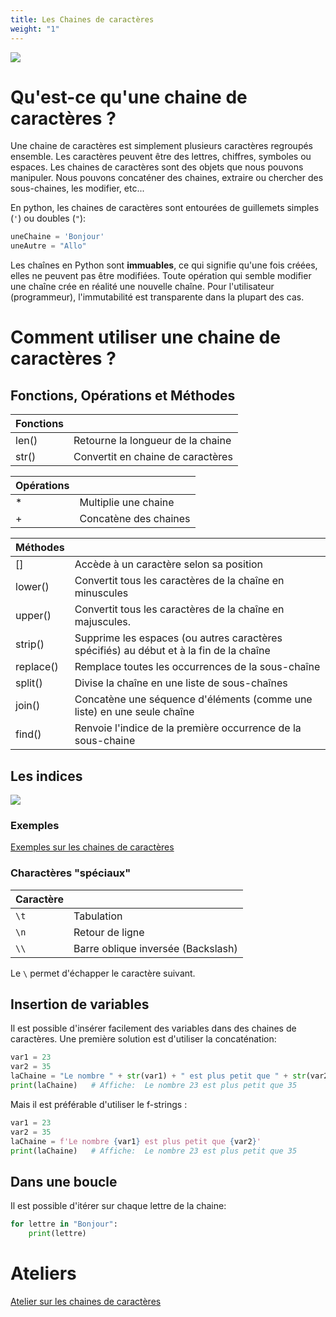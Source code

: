 ```yaml
---
title: Les Chaines de caractères
weight: "1"
---
```


![](strings.png?width=25vw)


# Qu'est-ce qu'une chaine de caractères ?

Une chaine de caractères est simplement plusieurs caractères regroupés ensemble.
Les caractères peuvent être des lettres, chiffres, symboles ou espaces.
Les chaines de caractères sont des objets que nous pouvons manipuler.
Nous pouvons concaténer des chaines, extraire ou chercher des sous-chaines, les modifier, etc...

En python, les chaines de caractères sont entourées de guillemets simples (`'`) ou doubles (`"`):

```python
uneChaine = 'Bonjour'
uneAutre = "Allo"
```

Les chaînes en Python sont **immuables**, ce qui signifie qu'une fois créées, elles ne peuvent pas être modifiées. Toute opération qui semble modifier une chaîne crée en réalité une nouvelle chaîne. Pour l'utilisateur (programmeur), l'immutabilité est transparente dans la plupart des cas.



# Comment utiliser une chaine de caractères ?

## Fonctions, Opérations et Méthodes

| Fonctions |  |
| ---- | ----|
| len() | Retourne la longueur de la chaine |
| str() | Convertit en chaine de caractères |


| Opérations |  |
| ---- | ----|
| * | Multiplie une chaine |
| + | Concatène des chaines |


| Méthodes |  |
| ---- | ----|
| [] | Accède à un caractère selon sa position |
| lower() | Convertit tous les caractères de la chaîne en minuscules |
| upper() | Convertit tous les caractères de la chaîne en majuscules. |
| strip() | Supprime les espaces (ou autres caractères spécifiés) au début et à la fin de la chaîne |
| replace() | Remplace toutes les occurrences de la sous-chaîne |
| split() | Divise la chaîne en une liste de sous-chaînes |
| join() | Concatène une séquence d'éléments (comme une liste) en une seule chaîne |
| find() | Renvoie l'indice de la première occurrence de la sous-chaine |



## Les indices


![](chaine_01.png)


### Exemples


[Exemples sur les chaines de caractères](exemples_caracteres.ipynb)




### Charactères "spéciaux"


| Caractère |  |
| --- | --- |
| `\t` | Tabulation |
| `\n` | Retour de ligne |
| `\\` | Barre oblique inversée (Backslash) |

Le `\` permet d'échapper le caractère suivant.


## Insertion de variables

Il est possible d'insérer facilement des variables dans des chaines de caractères.
Une première solution est d'utiliser la concaténation:

```python
var1 = 23
var2 = 35
laChaine = "Le nombre " + str(var1) + " est plus petit que " + str(var2)
print(laChaine)   # Affiche:  Le nombre 23 est plus petit que 35
```

Mais il est préférable d'utiliser le f-strings :

```python
var1 = 23
var2 = 35
laChaine = f'Le nombre {var1} est plus petit que {var2}'
print(laChaine)   # Affiche:  Le nombre 23 est plus petit que 35
```


## Dans une boucle

Il est possible d'itérer sur chaque lettre de la chaine:

```python
for lettre in "Bonjour":
    print(lettre)
```


# Ateliers

[Atelier sur les chaines de caractères](atelier_caracteres.ipynb)
